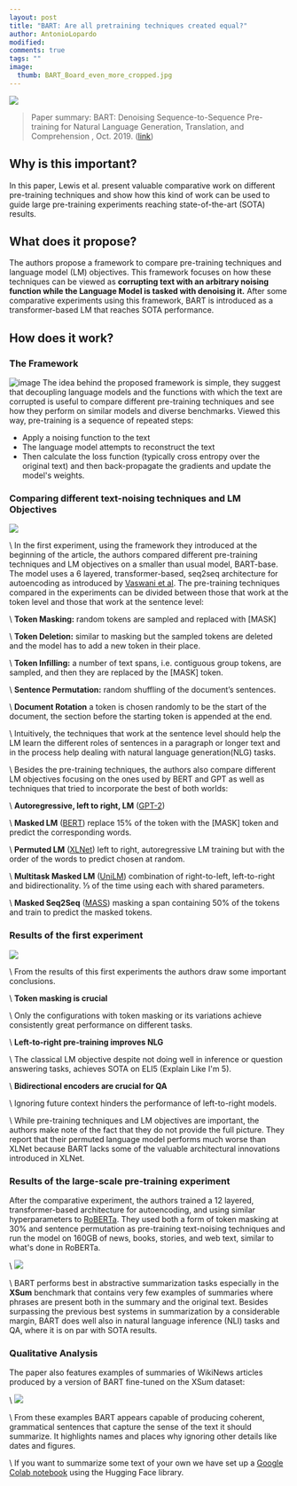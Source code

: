 ```yaml
---
layout: post
title: "BART: Are all pretraining techniques created equal?"
author: AntonioLopardo
modified:
comments: true
tags: ""
image:
  thumb: BART_Board_even_more_cropped.jpg
---
```

<script type="text/javascript" async
  src="https://cdn.mathjax.org/mathjax/latest/MathJax.js?config=TeX-MML-AM_CHTML">
</script>

![](https://firebasestorage.googleapis.com/v0/b/firescript-577a2.appspot.com/o/imgs%2Fapp%2FAntonioLprd%2FMp23o_Xx8j.jpg?alt=media&token=72dbb3c1-93a5-4b9d-8cec-3e006952568e)

> Paper summary: BART: Denoising Sequence-to-Sequence Pre-training for Natural Language Generation, Translation, and Comprehension , Oct. 2019. ([link](https://arxiv.org/abs/1910.13461))

## **Why is this important?**
In this paper, Lewis et al. present valuable comparative work on different pre-training techniques and show how this kind of work can be used to guide large pre-training experiments reaching state-of-the-art (SOTA) results.

## **What does it propose?**
The authors propose a framework to compare pre-training techniques and language model (LM) objectives. This framework focuses on how these techniques can be viewed as **corrupting text with an arbitrary noising function while the Language Model is tasked with denoising it.** After some comparative experiments using this framework, BART is introduced as a transformer-based LM that reaches SOTA performance.

## **How does it work?**

### **The Framework**
![image](https://lh3.googleusercontent.com/_ZYOOgt3efQF8LlFM_rmlJdiQyj3bkFeKfeihhbOK3w-UvPUPvFX9K_YFMh7SIURsyFclNwkL8oVByH3XlQKXPnhZYO8IFY54nhFBlE9wuk0vJBKxI1Ci_7xnbePqT8thQC-vB1ZUvs)
The idea behind the proposed framework is simple, they suggest that decoupling language models and the functions with which the text are corrupted is useful to compare different pre-training techniques and see how they perform on similar models and diverse benchmarks. Viewed this way, pre-training is a sequence of repeated steps:
* Apply a noising function to the text
* The language model attempts to reconstruct the text
* Then calculate the loss function (typically cross entropy over the original text) and then back-propagate the gradients and update the model's weights.

### **Comparing different text-noising techniques and LM Objectives**
![](https://firebasestorage.googleapis.com/v0/b/firescript-577a2.appspot.com/o/imgs%2Fapp%2FAntonioLprd%2FdqcEKBSd0Y.png?alt=media&token=2cee8cc9-cb39-472f-9377-82c995a7ee85)

\\
In the first experiment, using the framework they introduced at the beginning of the article, the authors compared different pre-training techniques and LM objectives on a smaller than usual model, BART-base. The model uses a 6 layered, transformer-based, seq2seq architecture for autoencoding as introduced by [Vaswani et al](https://arxiv.org/pdf/1706.03762.pdf). The pre-training techniques compared in the experiments can be divided between those that work at the token level and those that work at the sentence level:

\\
**Token Masking:** random tokens are sampled and replaced with [MASK]

\\
**Token Deletion:** similar to masking but the sampled tokens are deleted and the model has to add a new token in their place.

\\
**Token Infilling:** a number of text spans, i.e. contiguous group tokens, are sampled, and then they are replaced by the [MASK] token.

\\
**Sentence Permutation:** random shuffling of the document’s sentences.

\\
**Document Rotation** a token is chosen randomly to be the start of the document, the section before the starting token is appended at the end.

\\
Intuitively, the techniques that work at the sentence level should help the LM learn the different roles of sentences in a paragraph or longer text and in the process help dealing with natural language generation(NLG) tasks.

\\
Besides the pre-training techniques, the authors also compare different LM objectives focusing on the ones used by BERT and GPT as well as techniques that tried to incorporate the best of both worlds:

\\
**Autoregressive, left to right, LM** ([GPT-2](https://cdn.openai.com/better-language-models/language_models_are_unsupervised_multitask_learners.pdf))

\\
**Masked LM** ([BERT](https://arxiv.org/abs/1810.04805)) replace 15% of the token with the [MASK] token and predict the corresponding words.

\\
**Permuted LM** ([XLNet](https://arxiv.org/pdf/1906.08237.pdf)) left to right, autoregressive LM training but with the order of the words to predict chosen at random.

\\
**Multitask Masked LM** ([UniLM](https://arxiv.org/pdf/1905.03197.pdf)) combination of right-to-left, left-to-right and bidirectionality. ⅓ of the time using each with shared parameters.

\\
**Masked Seq2Seq** ([MASS](https://arxiv.org/pdf/1905.02450.pdf)) masking a span containing 50% of the tokens and train to predict the masked tokens.



### **Results of the first experiment**
![](https://lh6.googleusercontent.com/YxPMuTJc7EY2rFYIXUBVIYMjV-rloyEj2UmgJ6pbxyyMDCWzdwu4KOgRErOKJcmDe4QfC7LO-2bGE6-_0pCF1lRwJfFbjGvBbuk73oFQ8AgMdHAYDNIwDH8HlEcBI15SQKTUMIUhc_8)

\\
From the results of this first experiments the authors draw some important conclusions.

\\
**Token masking is crucial**

\\
Only the configurations with token masking or its variations achieve consistently great performance on different tasks.

\\
**Left-to-right pre-training improves NLG**

\\
The classical LM objective despite not doing well in inference or question answering tasks, achieves SOTA on ELI5 (Explain Like I'm 5).

\\
**Bidirectional encoders are crucial for QA**

\\
Ignoring future context hinders the performance of left-to-right models.

\\
While pre-training techniques and LM objectives are important, the authors make note of the fact that they do not provide the full picture. They report that their permuted language model performs much worse than XLNet because BART lacks some of the valuable architectural innovations introduced in XLNet.

### **Results of the large-scale pre-training experiment**
After the comparative experiment, the authors trained a 12 layered, transformer-based architecture for autoencoding, and using similar hyperparameters to [RoBERTa](https://arxiv.org/pdf/1907.11692.pdf). They used both a form of token masking at 30% and sentence permutation as pre-training text-noising techniques and run the model on 160GB of news, books, stories, and web text, similar to what's done in RoBERTa.

\\
![](https://lh4.googleusercontent.com/grHkzO3a2zUtdo-_AkH3sGhWmfGQ9_n4bAD0wm78kzVLpuzYFFdSwycnLIevdGUb5jVMJpGdA46LvZN_k0PDrCCObljSvgfcTo6PHevfpa5ZonMXn-C5tEXsUW1V33akbAIINi7whkA)

\\
BART performs best in abstractive summarization tasks especially in the **XSum** benchmark that contains very few examples of summaries where phrases are present both in the summary and the original text. Besides surpassing the previous best systems in summarization by a considerable margin, BART does well also in natural language inference (NLI) tasks and QA, where it is on par with SOTA results.

### **Qualitative Analysis**
The paper also features examples of summaries of WikiNews articles produced by a version of BART fine-tuned on the XSum dataset:

\\
![](https://firebasestorage.googleapis.com/v0/b/firescript-577a2.appspot.com/o/imgs%2Fapp%2FAntonioLprd%2F7kziiycrsc.png?alt=media&token=a6812c61-8d4b-4f0b-ac0c-e36c470dad45)

\\
From these examples BART appears capable of producing coherent, grammatical sentences that capture the sense of the text it should summarize. It highlights names and places why ignoring other details like dates and figures.

\\
If you want to summarize some text of your own we have set up a [Google Colab notebook](https://colab.research.google.com/drive/1ufNmxZz3v8LloGAYFJvTM2Git2aNe83R?usp=sharing) using the Hugging Face library.
